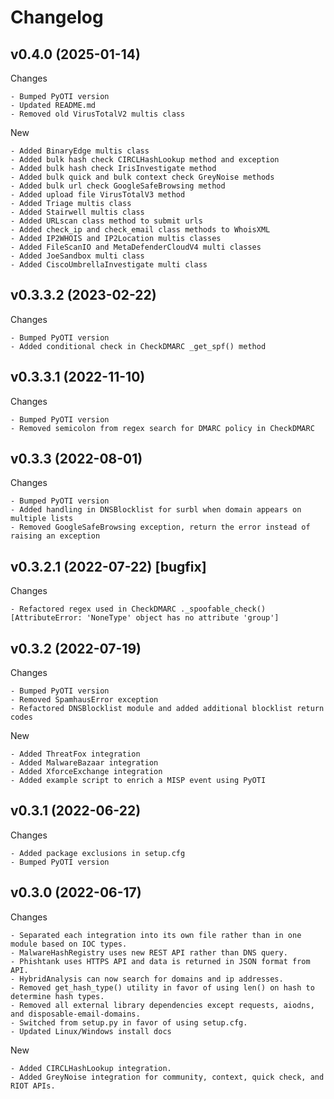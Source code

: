 Changelog
=========
v0.4.0 (2025-01-14)
-----------------

Changes
~~~~~~~
- Bumped PyOTI version
- Updated README.md
- Removed old VirusTotalV2 multis class
~~~~~~~

New
~~~~~~
- Added BinaryEdge multis class
- Added bulk hash check CIRCLHashLookup method and exception
- Added bulk hash check IrisInvestigate method
- Added bulk quick and bulk context check GreyNoise methods
- Added bulk url check GoogleSafeBrowsing method
- Added upload file VirusTotalV3 method
- Added Triage multis class
- Added Stairwell multis class
- Added URLscan class method to submit urls
- Added check_ip and check_email class methods to WhoisXML
- Added IP2WHOIS and IP2Location multis classes
- Added FileScanIO and MetaDefenderCloudV4 multi classes
- Added JoeSandbox multi class
- Added CiscoUmbrellaInvestigate multi class
~~~~~~


v0.3.3.2 (2023-02-22)
---------------------

Changes
~~~~~~~
- Bumped PyOTI version
- Added conditional check in CheckDMARC _get_spf() method 
~~~~~~~


v0.3.3.1 (2022-11-10)
---------------------

Changes
~~~~~~~
- Bumped PyOTI version
- Removed semicolon from regex search for DMARC policy in CheckDMARC
~~~~~~~


v0.3.3 (2022-08-01)
-------------------

Changes
~~~~~~~
- Bumped PyOTI version
- Added handling in DNSBlocklist for surbl when domain appears on multiple lists
- Removed GoogleSafeBrowsing exception, return the error instead of raising an exception
~~~~~~~

v0.3.2.1 (2022-07-22) [bugfix]
----------------------------

Changes
~~~~~~~
- Refactored regex used in CheckDMARC ._spoofable_check() [AttributeError: 'NoneType' object has no attribute 'group']
~~~~~~~

v0.3.2 (2022-07-19)
-------------------

Changes
~~~~~~~
- Bumped PyOTI version
- Removed SpamhausError exception
- Refactored DNSBlocklist module and added additional blocklist return codes
~~~~~~~

New
~~~
- Added ThreatFox integration
- Added MalwareBazaar integration
- Added XforceExchange integration
- Added example script to enrich a MISP event using PyOTI
~~~

v0.3.1 (2022-06-22)
-------------------

Changes
~~~~~~~
- Added package exclusions in setup.cfg
- Bumped PyOTI version
~~~~~~~

v0.3.0 (2022-06-17)
-------------------

Changes
~~~~~~~
- Separated each integration into its own file rather than in one module based on IOC types.
- MalwareHashRegistry uses new REST API rather than DNS query.
- Phishtank uses HTTPS API and data is returned in JSON format from API.
- HybridAnalysis can now search for domains and ip addresses.
- Removed get_hash_type() utility in favor of using len() on hash to determine hash types.
- Removed all external library dependencies except requests, aiodns, and disposable-email-domains.
- Switched from setup.py in favor of using setup.cfg.
- Updated Linux/Windows install docs
~~~~~~~

New
~~~
- Added CIRCLHashLookup integration.
- Added GreyNoise integration for community, context, quick check, and RIOT APIs.
~~~